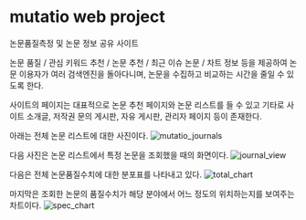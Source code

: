 # mutatio web project

논문품질측정 및 논문 정보 공유 사이트

논문 품질 / 관심 키워드 추천 / 논문 추천 / 최근 이슈 논문 / 차트 정보 등을 제공하여
논문 이용자가 여러 검색엔진을 돌아다니며, 논문을 수집하고 비교하는 시간을 줄일 수 있도록 한다.

사이트의 페이지는 대표적으로 논문 추천 페이지와 논문 리스트를 들 수 있고 기타로 사이트 소개글, 저작권 문의 게시판, 자유 게시판, 관리자 페이지 등이 존재한다.

아래는 전체 논문 리스트에 대한 사진이다.
![mutatio_journals](https://user-images.githubusercontent.com/54919484/155844784-f42460ac-114a-4b23-b17e-10a61737c9ac.png)

다음 사진은 논문 리스트에서 특정 논문을 조회했을 때의 화면이다.
![journal_view](https://user-images.githubusercontent.com/54919484/155844815-4d2aaf5f-b96b-4dad-b299-a729b355700e.png)

다음은 전체 논문품질수치에 대한 분포표를 나타내고 있다.
![total_chart](https://user-images.githubusercontent.com/54919484/155844827-7f3f0490-0458-43ef-8783-5c059c047293.PNG)

마지막은 조회한 논문의 품질수치가 해당 분야에서 어느 정도의 위치하는지를 보여주는 차트이다.
![spec_chart](https://user-images.githubusercontent.com/54919484/155844820-28c9ba5d-e8b0-4a8c-a360-eb69d39038fd.PNG)
